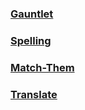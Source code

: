 ### [Gauntlet](https://jpivarski.github.io/jims-hindi-practice/gauntlet.html)

### [Spelling](https://jpivarski.github.io/jims-hindi-practice/spelling.html)

### [Match-Them](https://jpivarski.github.io/jims-hindi-practice/match-them.html)

### [Translate](https://jpivarski.github.io/jims-hindi-practice/translate.html)
